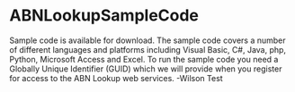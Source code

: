 # ABNLookupSampleCode
Sample code is available for download. The sample code covers a number of different languages and platforms including Visual Basic, C#, Java, php, Python, Microsoft Access and Excel.  To run the sample code you need a Globally Unique Identifier (GUID) which we will provide when you register for access to the ABN Lookup web services.
-Wilson Test